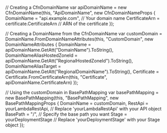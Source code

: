// Creating a CfnDomainName
var apiDomainName = new CfnDomainName(this, "ApiDomainName", new CfnDomainNameProps
{
    DomainName = "api.example.com", // Your domain name
    CertificateArn = certificate.CertificateArn // ARN of the certificate
});

// Creating a DomainName from the CfnDomainName
var customDomain = DomainName.FromDomainNameAttributes(this, "CustomDomain", new DomainNameAttributes
{
    DomainName = apiDomainName.GetAtt("DomainName").ToString(),
    DomainNameAliasHostedZoneId = apiDomainName.GetAtt("RegionalHostedZoneId").ToString(),
    DomainNameAliasTarget = apiDomainName.GetAtt("RegionalDomainName").ToString(),
    Certificate = Certificate.FromCertificateArn(this, "Certificate", apiDomainName.CertificateArn)
});

// Using the customDomain in BasePathMapping
var basePathMapping = new BasePathMapping(this, "BasePathMapping", new BasePathMappingProps
{
    DomainName = customDomain,
    RestApi = yourLambdaRestApi, // Replace 'yourLambdaRestApi' with your API object
    BasePath = "/", // Specify the base path you want
    Stage = yourDeploymentStage // Replace 'yourDeploymentStage' with your Stage object
});
